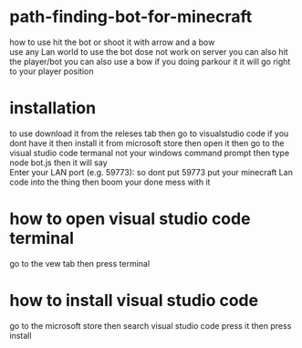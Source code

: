 # path-finding-bot-for-minecraft
how  to use hit the bot or shoot it with arrow and a bow  
use any Lan world to use the bot dose not work on server 
you can also hit the player/bot you can also use a bow if you doing parkour it 
it will go right to your player position 
# installation
  to use download it from the releses tab then go to visualstudio code if you dont have it then install it from microsoft store  then open it then go to the visual studio code termanal not your windows command prompt then type node bot.js then it will say  
 Enter your LAN port (e.g. 59773): so dont put 59773 put your minecraft Lan code into the thing then boom your done mess with it 
 # how to open visual studio code terminal
 go to the vew tab then press terminal
 
# how to install visual studio code 
go to the microsoft store then search visual studio code press it then press install
